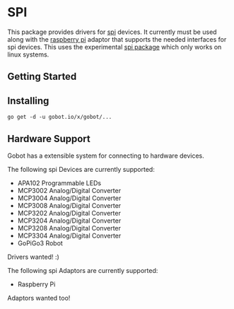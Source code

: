 # SPI

This package provides drivers for [spi](https://en.wikipedia.org/wiki/Serial_Peripheral_Interface_Bus) devices. It currently must be used along with the [raspberry pi](https://gobot.io/documentation/platforms/raspi) adaptor that supports the needed interfaces for spi devices. This uses the experimental [spi package](https://github.com/golang/exp/tree/master/io/spi) which only works on linux systems.

## Getting Started

## Installing
```
go get -d -u gobot.io/x/gobot/...
```

## Hardware Support
Gobot has a extensible system for connecting to hardware devices. 

The following spi Devices are currently supported:

- APA102 Programmable LEDs
- MCP3002 Analog/Digital Converter
- MCP3004 Analog/Digital Converter
- MCP3008 Analog/Digital Converter
- MCP3202 Analog/Digital Converter
- MCP3204 Analog/Digital Converter
- MCP3208 Analog/Digital Converter
- MCP3304 Analog/Digital Converter
- GoPiGo3 Robot

Drivers wanted! :)

The following spi Adaptors are currently supported:

- Raspberry Pi

Adaptors wanted too!
